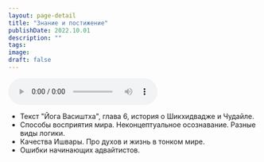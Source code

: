 ```yaml
---
layout: page-detail
title: "Знание и постижение"
publishDate: 2022.10.01
description: ""
tags:
image:
draft: false
---
```


<audio title="2022.10.01 - Знание и постижение.mp3" src="/upload/iblock/bb6/bb640aba6fa6d454e90107c7451ab001.mp3" controls=""></audio>

* Текст "Йога Васиштха", глава 6, история о Шикхидвадже и Чудайле.
* Способы восприятия мира. Неконцептуальное осознавание. Разные виды логики.
* Качества Ишвары. Про духов и жизнь в тонком мире.
* Ошибки начинающих адвайтистов.

  
